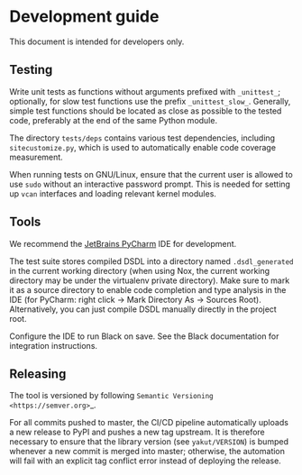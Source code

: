 # Development guide

This document is intended for developers only.

## Testing

Write unit tests as functions without arguments prefixed with ``_unittest_``;
optionally, for slow test functions use the prefix ``_unittest_slow_``.
Generally, simple test functions should be located as close as possible to the tested code,
preferably at the end of the same Python module.

The directory `tests/deps` contains various test dependencies, including `sitecustomize.py`,
which is used to automatically enable code coverage measurement.

When running tests on GNU/Linux, ensure that the current user is allowed to use `sudo` without an
interactive password prompt.
This is needed for setting up `vcan` interfaces and loading relevant kernel modules.

## Tools

We recommend the [JetBrains PyCharm](https://www.jetbrains.com/pycharm/) IDE for development.

The test suite stores compiled DSDL into a directory named `.dsdl_generated` in the current working directory
(when using Nox, the current working directory may be under the virtualenv private directory).
Make sure to mark it as a source directory to enable code completion and type analysis in the IDE
(for PyCharm: right click -> Mark Directory As -> Sources Root).
Alternatively, you can just compile DSDL manually directly in the project root.

Configure the IDE to run Black on save.
See the Black documentation for integration instructions.

## Releasing

The tool is versioned by following `Semantic Versioning <https://semver.org>`_.

For all commits pushed to master, the CI/CD pipeline automatically uploads a new release to PyPI
and pushes a new tag upstream.
It is therefore necessary to ensure that the library version (see ``yakut/VERSION``) is bumped whenever
a new commit is merged into master;
otherwise, the automation will fail with an explicit tag conflict error instead of deploying the release.
